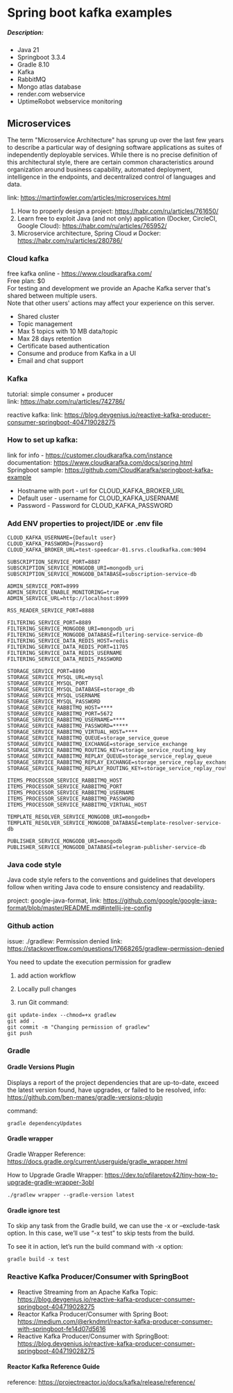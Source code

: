 # Spring boot kafka examples

##### Description:

* Java 21
* Springboot 3.3.4
* Gradle 8.10
* Kafka
* RabbitMQ
* Mongo atlas database
* render.com webservice
* UptimeRobot webservice monitoring

## Microservices

The term "Microservice Architecture" has sprung up over the last few years to describe a particular way of designing
software applications as suites of independently deployable services. While there is no precise definition of this
architectural style, there are certain common characteristics around organization around business capability, automated
deployment, intelligence in the endpoints, and decentralized control of languages and data.

link: https://martinfowler.com/articles/microservices.html

1. How to properly design a project: https://habr.com/ru/articles/761650/
2. Learn free to exploit Java (and not only) application (Docker, CircleCI, Google
   Cloud): https://habr.com/ru/articles/765952/
3. Microservice architecture, Spring Cloud и Docker: https://habr.com/ru/articles/280786/

### Cloud kafka

free kafka online - https://www.cloudkarafka.com/ </br>
Free plan: $0 </br>
For testing and development we provide an Apache Kafka server
that's shared between multiple users. </br>
Note that other users' actions may affect your experience on this server.

* Shared cluster
* Topic management
* Max 5 topics with 10 MB data/topic
* Max 28 days retention
* Certificate based authentication
* Consume and produce from Kafka in a UI
* Email and chat support

### Kafka

tutorial: simple consumer + producer <br>
link: https://habr.com/ru/articles/742786/

reactive kafka:
link: https://blog.devgenius.io/reactive-kafka-producer-consumer-springboot-404719028275

### How to set up kafka:

link for info - https://customer.cloudkarafka.com/instance </br>
documentation: https://www.cloudkarafka.com/docs/spring.html </br>
Springboot sample: https://github.com/CloudKarafka/springboot-kafka-example </br>

* Hostname with port - url for CLOUD_KAFKA_BROKER_URL
* Default user - username for CLOUD_KAFKA_USERNAME
* Password - Password for CLOUD_KAFKA_PASSWORD

### Add ENV properties to project/IDE or .env file

```
CLOUD_KAFKA_USERNAME={Default user}
CLOUD_KAFKA_PASSWORD={Password}
CLOUD_KAFKA_BROKER_URL=test-speedcar-01.srvs.cloudkafka.com:9094

SUBSCRIPTION_SERVICE_PORT=8887
SUBSCRIPTION_SERVICE_MONGODB_URI=mongodb_uri
SUBSCRIPTION_SERVICE_MONGODB_DATABASE=subscription-service-db

ADMIN_SERVICE_PORT=8999
ADMIN_SERVICE_ENABLE_MONITORING=true
ADMIN_SERVICE_URL=http://localhost:8999

RSS_READER_SERVICE_PORT=8888

FILTERING_SERVICE_PORT=8889
FILTERING_SERVICE_MONGODB_URI=mongodb_uri
FILTERING_SERVICE_MONGODB_DATABASE=filtering-service-service-db
FILTERING_SERVICE_DATA_REDIS_HOST=redis
FILTERING_SERVICE_DATA_REDIS_PORT=11705
FILTERING_SERVICE_DATA_REDIS_USERNAME
FILTERING_SERVICE_DATA_REDIS_PASSWORD

STORAGE_SERVICE_PORT=8890
STORAGE_SERVICE_MYSQL_URL=mysql
STORAGE_SERVICE_MYSQL_PORT
STORAGE_SERVICE_MYSQL_DATABASE=storage_db
STORAGE_SERVICE_MYSQL_USERNAME
STORAGE_SERVICE_MYSQL_PASSWORD
STORAGE_SERVICE_RABBITMQ_HOST=****
STORAGE_SERVICE_RABBITMQ_PORT=5672
STORAGE_SERVICE_RABBITMQ_USERNAME=****
STORAGE_SERVICE_RABBITMQ_PASSWORD=*****
STORAGE_SERVICE_RABBITMQ_VIRTUAL_HOST=****
STORAGE_SERVICE_RABBITMQ_QUEUE=storage_service_queue
STORAGE_SERVICE_RABBITMQ_EXCHANGE=storage_service_exchange
STORAGE_SERVICE_RABBITMQ_ROUTING_KEY=storage_service_routing_key
STORAGE_SERVICE_RABBITMQ_REPLAY_QUEUE=storage_service_replay_queue
STORAGE_SERVICE_RABBITMQ_REPLAY_EXCHANGE=storage_service_replay_exchange
STORAGE_SERVICE_RABBITMQ_REPLAY_ROUTING_KEY=storage_service_replay_routing_key

ITEMS_PROCESSOR_SERVICE_RABBITMQ_HOST
ITEMS_PROCESSOR_SERVICE_RABBITMQ_PORT
ITEMS_PROCESSOR_SERVICE_RABBITMQ_USERNAME
ITEMS_PROCESSOR_SERVICE_RABBITMQ_PASSWORD
ITEMS_PROCESSOR_SERVICE_RABBITMQ_VIRTUAL_HOST

TEMPLATE_RESOLVER_SERVICE_MONGODB_URI=mongodb+
TEMPLATE_RESOLVER_SERVICE_MONGODB_DATABASE=template-resolver-service-db

PUBLISHER_SERVICE_MONGODB_URI=mongodb
PUBLISHER_SERVICE_MONGODB_DATABASE=telegram-publisher-service-db
```

### Java code style

Java code style refers to the conventions and guidelines that developers follow when writing Java code to ensure
consistency and readability.

project: google-java-format,
link: https://github.com/google/google-java-format/blob/master/README.md#intellij-jre-config

### Github action

issue:  ./gradlew: Permission denied
link: https://stackoverflow.com/questions/17668265/gradlew-permission-denied

You need to update the execution permission for gradlew

1. add action workflow

2. Locally pull changes

3. run Git command:

```
git update-index --chmod=+x gradlew
git add .
git commit -m "Changing permission of gradlew"
git push
```

### Gradle

#### Gradle Versions Plugin

Displays a report of the project dependencies that are up-to-date, exceed the latest version found, have upgrades, or
failed to be resolved, info: https://github.com/ben-manes/gradle-versions-plugin

command:

```
gradle dependencyUpdates
```

#### Gradle wrapper

Gradle Wrapper Reference:
https://docs.gradle.org/current/userguide/gradle_wrapper.html

How to Upgrade Gradle Wrapper:
https://dev.to/pfilaretov42/tiny-how-to-upgrade-gradle-wrapper-3obl

```
./gradlew wrapper --gradle-version latest
```

#### Gradle ignore test

To skip any task from the Gradle build, we can use the -x or –exclude-task option. In this case, we’ll use “-x test” to
skip tests from the build.

To see it in action, let’s run the build command with -x option:

```
gradle build -x test
```

### Reactive Kafka Producer/Consumer with SpringBoot

* Reactive Streaming from an Apache Kafka
  Topic: https://blog.devgenius.io/reactive-kafka-producer-consumer-springboot-404719028275
* Reactor Kafka Producer/Consumer with Spring
  Boot: https://medium.com/@erkndmrl/reactor-kafka-producer-consumer-with-springboot-fe14d07d5616
* Reactive Kafka Producer/Consumer with
  SpringBoot: https://blog.devgenius.io/reactive-kafka-producer-consumer-springboot-404719028275

#### Reactor Kafka Reference Guide

reference: https://projectreactor.io/docs/kafka/release/reference/
